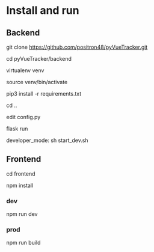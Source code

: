 # Install and run

## Backend

git clone https://github.com/positron48/pyVueTracker.git

cd pyVueTracker/backend

virtualenv venv

source venv/bin/activate

pip3 install -r requirements.txt

cd ..

edit config.py

flask run

developer_mode: sh start_dev.sh

## Frontend

cd frontend

npm install

### dev

npm run dev

### prod

npm run build